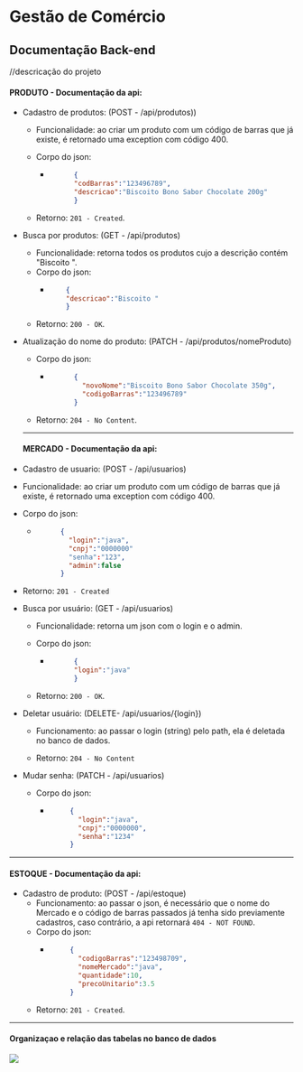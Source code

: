 # Gestão de Comércio

<h2>Documentação Back-end</h2>

//descricação do projeto

<h4> PRODUTO - Documentação da api:</h4>

- Cadastro de produtos: (POST - /api/produtos))

  - Funcionalidade: ao criar um produto com um código de barras que já existe, é retornado uma exception com código 400.

  - Corpo do json:

    - ```json 
            {
            "codBarras":"123496789",     
            "descricao":"Biscoito Bono Sabor Chocolate 200g" 
            } 
      ```    

  - Retorno: ```201 - Created```.

- Busca por produtos: (GET - /api/produtos)
  - Funcionalidade: retorna todos os produtos cujo a descrição contém "Biscoito ".
  - Corpo do json:
    - ```json
          {
          "descricao":"Biscoito "
          }
      ```
  - Retorno: ```200 - OK```.

- Atualização do nome do produto: (PATCH - /api/produtos/nomeProduto)
  - Corpo do json:

    - ```json
            {
              "novoNome":"Biscoito Bono Sabor Chocolate 350g",
              "codigoBarras":"123496789"
            }
        ```


  - Retorno: ```204 - No Content```.
  ---------------------------------------------------------------------------------------------------------------------------------------------------------------------
  <h4> MERCADO - Documentação da api:</h4>
  
 - Cadastro de usuario: (POST - /api/usuarios)

  - Funcionalidade: ao criar um produto com um código de barras que já existe, é retornado uma exception com código 400.

  - Corpo do json:
    - ```json
            {
              "login":"java",
              "cnpj":"0000000"
              "senha":"123",
              "admin":false
            }
      ```

  - Retorno: ```201 - Created```

- Busca por usuário: (GET - /api/usuarios)
  - Funcionalidade: retorna um json com o login e o admin.

  - Corpo do json:
    - ```json
            {
            "login":"java"
            }
      ```

  - Retorno: ```200 - OK```.

- Deletar usuário: (DELETE- /api/usuarios/{login})

  - Funcionamento: ao passar o login (string) pelo path, ela é deletada no banco de dados.

  - Retorno: ```204 - No Content```

- Mudar senha: (PATCH -  /api/usuarios)
  - Corpo do json: 
    - ```json
           {
             "login":"java",
             "cnpj":"0000000",
             "senha":"1234"
           }
      ```
-----------------------------------------------------------------------------------------------------------------------------------------------------------------------
 <h4> ESTOQUE - Documentação da api:</h4>
 
- Cadastro de produto: (POST - /api/estoque)
  - Funcionamento: ao passar o json, é necessário que o nome do Mercado e o código de barras passados já tenha sido previamente cadastros, caso contrário, a api retornará ```404 - NOT FOUND```.
  - Corpo do json:
     - ```json
            {
              "codigoBarras":"123498709",
              "nomeMercado":"java",
              "quantidade":10,
              "precoUnitario":3.5
            }
       ```
   - Retorno: ```201 - Created```.

-----------------------------------------------------------------------------------------------------------------------------------------------------------------------
<h4>Organizaçao e relação das tabelas no banco de dados</h4>
<img src="https://user-images.githubusercontent.com/110779984/230939378-070fee41-1ddc-46bf-ba80-f5169aa99c40.png">


